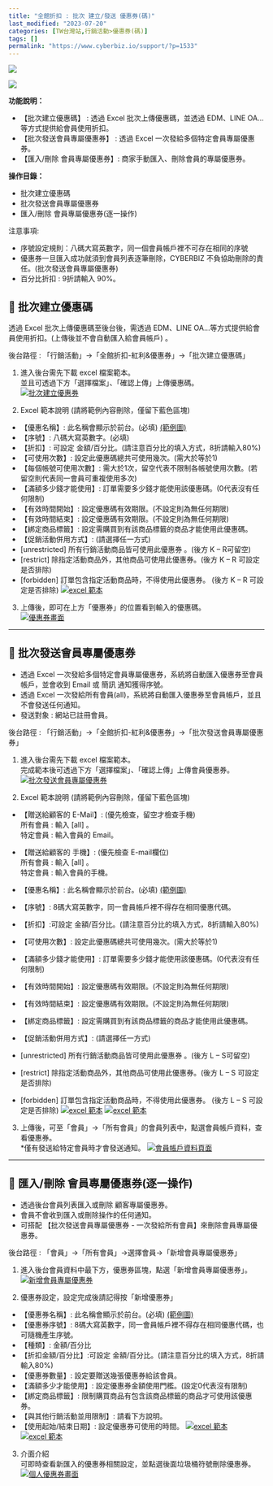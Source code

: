 ```yaml
---
title: "全館折扣 : 批次 建立/發送 優惠券(碼)"
last_modified: "2023-07-20"
categories: [TW台灣站,行銷活動>優惠券(碼)]
tags: []
permalink: "https://www.cyberbiz.io/support/?p=1533"
---
```


![](https://www.cyberbiz.io/support/wp-content/uploads/適用站別.png)

[![](https://www.cyberbiz.io/support/wp-content/uploads/台灣站.png)](https://www.cyberbiz.io/support/?page_id=2490)

**功能說明：**  

* 【批次建立優惠碼】  : 透過 Excel 批次上傳優惠碼，並透過 EDM、LINE OA…等方式提供給會員使用折扣。
* 【批次發送會員專屬優惠券】 : 透過 Excel 一次發給多個特定會員專屬優惠券。
* 【匯入/刪除 會員專屬優惠券】: 商家手動匯入、刪除會員的專屬優惠券。

**操作目錄：**

* 批次建立優惠碼
* 批次發送會員專屬優惠券
* 匯入/刪除 會員專屬優惠券(逐一操作)

注意事項:  

* 序號設定規則：八碼大寫英數字，同一個會員帳戶裡不可存在相同的序號
* 優惠券一旦匯入成功就須到會員列表逐筆刪除，CYBERBIZ 不負協助刪除的責任。(批次發送會員專屬優惠券)
* 百分比折扣 : 9折請輸入 90%。



## 📌 批次建立優惠碼



透過 Excel 批次上傳優惠碼至後台後，需透過 EDM、LINE OA…等方式提供給會員使用折扣。(上傳後並不會自動匯入給會員帳戶) 。


後台路徑 : 「行銷活動」→「全館折扣-紅利&優惠券」→「批次建立優惠碼」  


1. 進入後台需先下載 excel 檔案範本。  
並且可透過下方「選擇檔案」、「確認上傳」上傳優惠碼。  
[![批次建立優惠券](https://www.cyberbiz.io/support/wp-content/uploads/全館折扣-批次-建立發送-優惠券碼01.png)](https://www.cyberbiz.io/support/wp-content/uploads/全館折扣-批次-建立發送-優惠券碼01.png)



2. Excel 範本說明 (請將範例內容刪除，僅留下藍色區塊)  

* 【優惠名稱】: 此名稱會顯示於前台。(必填) [(範例圖)](https://www.cyberbiz.io/support/wp-content/uploads/全館折扣-批次-建立發送-優惠券碼12.png)
* 【序號】: 八碼大寫英數字。(必填)
* 【折扣】: 可設定 金額/百分比。(請注意百分比的填入方式，8折請輸入80%)
* 【可使用次數】: 設定此優惠碼總共可使用幾次。(需大於等於1)
* 【每個帳號可使用次數】: 需大於1次，留空代表不限制各帳號使用次數。(若留空則代表同一會員可重複使用多次)
* 【滿額多少錢才能使用】: 訂單需要多少錢才能使用該優惠碼。(0代表沒有任何限制)
* 【有效時間開始】: 設定優惠碼有效期限。(不設定則為無任何期限)
* 【有效時間結束】: 設定優惠碼有效期限。(不設定則為無任何期限)
* 【綁定商品標籤】: 設定需購買到有該商品標籤的商品才能使用此優惠碼。
* 【促銷活動併用方式】: (請選擇任一方式) 
* [unrestricted] 所有行銷活動商品皆可使用此優惠券 。(後方 K – R可留空)
* [restrict] 除指定活動商品外，其他商品可使用此優惠券。(後方 K – R 可設定是否排除)
* [forbidden] 訂單包含指定活動商品時，不得使用此優惠券。 (後方 K – R 可設定是否排除)
[![excel 範本](https://www.cyberbiz.io/support/wp-content/uploads/全館折扣-批次-建立發送-優惠券碼02.png)](https://www.cyberbiz.io/support/wp-content/uploads/全館折扣-批次-建立發送-優惠券碼02.png)



3. 上傳後，即可在上方「優惠券」的位置看到輸入的優惠碼。  
[![優惠券畫面](https://www.cyberbiz.io/support/wp-content/uploads/全館折扣-批次-建立發送-優惠券碼03.png)](https://www.cyberbiz.io/support/wp-content/uploads/全館折扣-批次-建立發送-優惠券碼03.png)



* * *



## 📌 批次發送會員專屬優惠券



* 透過 Excel 一次發給多個特定會員專屬優惠券，系統將自動匯入優惠券至會員帳戶，並會收到 Email 或 簡訊 通知獲得序號。
* 透過 Excel 一次發給所有會員(all)，系統將自動匯入優惠券至會員帳戶，並且不會發送任何通知。
* 發送對象 : 網站已註冊會員。


後台路徑 : 「行銷活動」→「全館折扣-紅利&優惠券」→「批次發送會員專屬優惠券」  


1. 進入後台需先下載 excel 檔案範本。  
完成範本後可透過下方「選擇檔案」、「確認上傳」上傳會員優惠券。  
[![批次發送會員專屬優惠券](https://www.cyberbiz.io/support/wp-content/uploads/全館折扣-批次-建立發送-優惠券碼04.png)](https://www.cyberbiz.io/support/wp-content/uploads/全館折扣-批次-建立發送-優惠券碼04.png)



2. Excel 範本說明 (請將範例內容刪除，僅留下藍色區塊)  

* 【贈送給顧客的 E-Mail】: (優先檢查，留空才檢查手機)   
所有會員 : 輸入 [all] 。  
特定會員 : 輸入會員的 Email。

* 【贈送給顧客的 手機】: (優先檢查 E-mail欄位)  
所有會員 : 輸入 [all] 。  
特定會員 : 輸入會員的手機。

* 【優惠名稱】: 此名稱會顯示於前台。(必填) [(範例圖)](https://www.cyberbiz.io/support/wp-content/uploads/全館折扣-批次-建立發送-優惠券碼12.png)
* 【序號】: 8碼大寫英數字，同一會員帳戶裡不得存在相同優惠代碼。
* 【折扣】:可設定 金額/百分比。(請注意百分比的填入方式，8折請輸入80%)
* 【可使用次數】: 設定此優惠碼總共可使用幾次。(需大於等於1)
* 【滿額多少錢才能使用】: 訂單需要多少錢才能使用該優惠碼。(0代表沒有任何限制)
* 【有效時間開始】: 設定優惠碼有效期限。(不設定則為無任何期限)
* 【有效時間結束】: 設定優惠碼有效期限。(不設定則為無任何期限)
* 【綁定商品標籤】: 設定需購買到有該商品標籤的商品才能使用此優惠碼。
* 【促銷活動併用方式】: (請選擇任一方式) 
* [unrestricted] 所有行銷活動商品皆可使用此優惠券 。(後方 L – S可留空)
* [restrict] 除指定活動商品外，其他商品可使用此優惠券。(後方 L – S 可設定是否排除)
* [forbidden] 訂單包含指定活動商品時，不得使用此優惠券。 (後方 L – S 可設定是否排除)
[![excel 範本](https://www.cyberbiz.io/support/wp-content/uploads/全館折扣-批次-建立發送-優惠券碼05.png)](https://www.cyberbiz.io/support/wp-content/uploads/全館折扣-批次-建立發送-優惠券碼05.png) [![excel 範本](https://www.cyberbiz.io/support/wp-content/uploads/全館折扣-批次-建立發送-優惠券碼06.png)](https://www.cyberbiz.io/support/wp-content/uploads/全館折扣-批次-建立發送-優惠券碼06.png)



3. 上傳後，可至「會員」→「所有會員」的會員列表中，點選會員帳戶資料，查看優惠券。  
*僅有發送給特定會員時才會發送通知。 [![會員帳戶資料頁面](https://www.cyberbiz.io/support/wp-content/uploads/全館折扣-批次-建立發送-優惠券碼07.png)](https://www.cyberbiz.io/support/wp-content/uploads/全館折扣-批次-建立發送-優惠券碼07.png)


* * *



## 📌 匯入/刪除 會員專屬優惠券(逐一操作)



* 透過後台會員列表匯入或刪除 顧客專屬優惠券。
* 會員不會收到匯入或刪除操作的任何通知。
* 可搭配 【批次發送會員專屬優惠券 - 一次發給所有會員】來刪除會員專屬優惠券。


後台路徑 :  「會員」→「所有會員」→選擇會員→「新增會員專屬優惠券」  


1. 進入後台會員資料中最下方，優惠券區塊，點選「新增會員專屬優惠券」。  
[![新增會員專屬優惠券](https://www.cyberbiz.io/support/wp-content/uploads/全館折扣-批次-建立發送-優惠券碼08.png)](https://www.cyberbiz.io/support/wp-content/uploads/全館折扣-批次-建立發送-優惠券碼08.png)



2. 優惠券設定，設定完成後請記得按「新增優惠券」  

* 【優惠券名稱】: 此名稱會顯示於前台。(必填) [(範例圖)](https://www.cyberbiz.io/support/wp-content/uploads/全館折扣-批次-建立發送-優惠券碼12.png)
* 【優惠券序號】: 8碼大寫英數字，同一會員帳戶裡不得存在相同優惠代碼，也可隨機產生序號。
* 【種類】: 金額/百分比
* 【折扣金額/百分比】:可設定 金額/百分比。(請注意百分比的填入方式，8折請輸入80%)
* 【優惠券數量】: 設定要贈送幾張優惠券給該會員。
* 【滿額多少才能使用】: 設定優惠券金額使用門檻。(設定0代表沒有限制)
* 【綁定商品標籤】: 限制購買商品有包含該商品標籤的商品才可使用該優惠券。
* 【與其他行銷活動並用限制】: 請看下方說明。
* 【使用起始/結束日期】: 設定優惠券可使用的時間。
[![excel 範本](https://www.cyberbiz.io/support/wp-content/uploads/全館折扣-批次-建立發送-優惠券碼09.png)](https://www.cyberbiz.io/support/wp-content/uploads/全館折扣-批次-建立發送-優惠券碼09.png) [![excel 範本](https://www.cyberbiz.io/support/wp-content/uploads/全館折扣-批次-建立發送-優惠券碼10.png)](https://www.cyberbiz.io/support/wp-content/uploads/全館折扣-批次-建立發送-優惠券碼10.png)



3. 介面介紹   
可即時查看新匯入的優惠券相關設定，並點選後面垃圾桶符號刪除優惠券。
[![個人優惠券畫面](https://www.cyberbiz.io/support/wp-content/uploads/全館折扣-批次-建立發送-優惠券碼11.png)](https://www.cyberbiz.io/support/wp-content/uploads/全館折扣-批次-建立發送-優惠券碼11.png)

